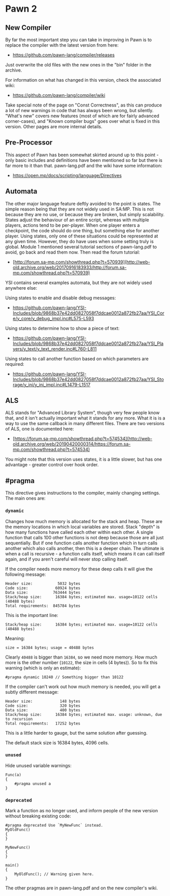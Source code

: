 # Pawn 2

## New Compiler

By far the most important step you can take in improving in Pawn is to replace the compiler with the latest version from here:

* https://github.com/pawn-lang/compiler/releases

Just overwrite the old files with the new ones in the "bin" folder in the archive.

For information on what has changed in this version, check the associated wiki:

* https://github.com/pawn-lang/compiler/wiki

Take special note of the page on "Const Correctness", as this can produce a lot of new warnings in code that has always been wrong, but silently.  "What's new" covers new features (most of which are for fairly advanced corner-cases), and "Known compiler bugs" goes over what is fixed in this version.  Other pages are more internal details.

## Pre-Processor

This aspect of Pawn has been somewhat skirted around up to this point - only basic includes and definitions have been mentioned so far but there is far more to it than that.  pawn-lang.pdf and the wiki have some information:

* https://open.mp/docs/scripting/language/Directives

## Automata

The other major language feature deftly avoided to the point is states.  The simple reason being that they are not widely used in SA:MP.  This is not because they are no use, or because they are broken, but simply scalability.  States adjust the behaviour of an entire script, whereas with multiple players, actions tend to be per-player.  When one player enters a checkpoint, the code should do one thing, but something else for another player.  Using states, only one of these situations could be represented at any given time.  However, they do have uses when some setting truly is global.  Module 1 mentioned several tutorial sections of pawn-lang.pdf to avoid, go back and read them now.  Then read the forum tutorial:

* [http://forum.sa-mp.com/showthread.php?t=570939](http://web-old.archive.org/web/20170916183933/http://forum.sa-mp.com/showthread.php?t=570939)

YSI contains several examples automata, but they are not widely used anywhere else:

Using states to enable and disable debug messages:

* https://github.com/pawn-lang/YSI-Includes/blob/9868b37e42dd0827058f7ddcae0012a872fb27aa/YSI_Core/y_core/y_debug_impl.inc#L575-L593

Using states to determine how to show a piece of text:

* https://github.com/pawn-lang/YSI-Includes/blob/9868b37e42dd0827058f7ddcae0012a872fb27aa/YSI_Players/y_text/y_text_render.inc#L760-L811

Using states to call another function based on which parameters are required:

* https://github.com/pawn-lang/YSI-Includes/blob/9868b37e42dd0827058f7ddcae0012a872fb27aa/YSI_Storage/y_ini/y_ini_impl.inc#L1479-L1517

## ALS

ALS stands for "Advanced Library System", though very few people know that, and it isn't actually important what it stands for any more.  What it is is a way to use the same callback in many different files.  There are two versions of ALS, one is documented here:

* [https://forum.sa-mp.com/showthread.php?t=574534](http://web-old.archive.org/web/20190420000314/https://forum.sa-mp.com/showthread.php?t=574534)

<!--
The other is documented here:

* https://forum.sa-mp.com/showpost.php?p=4091581
-->
You might note that this version uses states, it is a little slower, but has one advantage - greater control over hook order.

## #pragma

This directive gives instructions to the compiler, mainly changing settings.  The main ones are:

### `dynamic`

Changes how much memory is allocated for the stack and heap.  These are the memory locations in which local variables are stored.  Stack "depth" is how many functions have called each other within each other.  A single function that calls 100 other functions is not deep because those are all just sequentially.  But if one function calls another function which in turn calls another which also calls another, then this is a deeper chain.  The ultimate is when a call is recursive - a function calls itself, which means it can call itself again, and if you aren't careful will never stop calling itself.

If the compiler needs more memory for these deep calls it will give the following message:

```
Header size:           5032 bytes
Code size:            60924 bytes
Data size:           763444 bytes
Stack/heap size:      16384 bytes; estimated max. usage=10122 cells (40488 bytes)
Total requirements:  845784 bytes
```

This is the important line:

```
Stack/heap size:      16384 bytes; estimated max. usage=10122 cells (40488 bytes)
```

Meaning:

```
size = 16384 bytes; usage = 40488 bytes
```

Clearly `40488` is bigger than `16384`, so we need more memory.  How much more is the other number (`10122`, the size in cells (4 bytes)).  So to fix this warning (which is only an estimate):

```pawn
#pragma dynamic 10240 // Something bigger than 10122
```

If the compiler can't work out how much memory is needed, you will get a subtly different message:

```
Header size:            148 bytes
Code size:              320 bytes
Data size:              400 bytes
Stack/heap size:      16384 bytes; estimated max. usage: unknown, due to recursion
Total requirements:   17252 bytes
```

This is a little harder to gauge, but the same solution after guessing.

The default stack size is 16384 bytes, 4096 cells.

### `unused`

Hide unused variable warnings:

```pawn
Func(a)
{
	#pragma unused a
}
```

### `deprecated`

Mark a function as no longer used, and inform people of the new version without breaking existing code:


```pawn
#pragma deprecated Use `MyNewFunc` instead.
MyOldFunc()
{
}

MyNewFunc()
{
}

main()
{
	MyOldFunc(); // Warning given here.
}
```

The other pragmas are in pawn-lang.pdf and on the new compiler's wiki.

